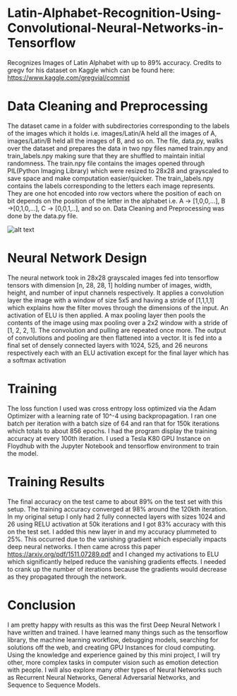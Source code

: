 # Latin-Alphabet-Recognition-Using-Convolutional-Neural-Networks-in-Tensorflow
Recognizes Images of Latin Alphabet with up to 89% accuracy. Credits to gregv for his dataset on Kaggle which can be found here: https://www.kaggle.com/gregvial/comnist

# Data Cleaning and Preprocessing
The dataset came in a folder with subdirectories corresponding to the labels of the images which it holds i.e. images/Latin/A held all the images of A, images/Latin/B held all the images of B, and so on. The file, data.py, walks over the dataset and prepares the data in two npy files named train.npy and train_labels.npy making sure that they are shuffled to maintain initial randomness. The train.npy file contains the images opened through PIL(Python Imaging Library) which were resized to 28x28 and grayscaled to save space and make computation easier/quicker. The train_labels.npy contains the labels corresponding to the letters each image represents. They are one hot encoded into row vectors where the position of each on bit depends on the position of the letter in the alphabet i.e. A -> [1,0,0,...], B ->[0,1,0,...], C -> [0,0,1,..], and so on. Data Cleaning and Preprocessing was done by the data.py file.

![alt text](Latin-Alphabet-Recognition-Using-Convolutional-Neural-Networks-in-Tensorflow/Figure_1.png)

# Neural Network Design
The neural network took in 28x28 grayscaled images fed into tensorflow tensors with dimension [n, 28, 28, 1] holding number of images, width, height, and number of input channels respectively. It applies a convolution layer the image with a window of size 5x5 and having a stride of [1,1,1,1] which explains how the filter moves through the dimensions of the input. An activation of ELU is then applied. A max pooling layer then pools the contents of the image using max pooling over a 2x2 window with a stride of [1, 2, 2, 1]. The convolution and pulling are repeated once more. The output of convolutions and pooling are then flattened into a vector. It is fed into a final set of densely connected layers with 1024, 525, and 26 neurons respectively each with an ELU activation except for the final layer which has a softmax activation

# Training
The loss function I used was cross entropy loss optimized via the Adam Optimizer with a learning rate of 10^-4 using backpropagation. I ran one batch per iteration with a batch size of 64 and ran that for 150k iterations which totals to about 856 epochs. I had the program display the training accuracy at every 100th iteration. I used a Tesla K80 GPU Instance on Floydhub with the Jupyter Notebook  and tensorflow environment to train the model.

# Training Results
The final accuracy on the test came to about 89% on the test set with this setup. The training accuracy converged at 98% around the 120kth iteration. In my original setup I only had 2 fully connected layers with sizes 1024 and 26 using RELU activation at 50k iterations and I got 83% accuracy with this on the test set. I added this new layer in and my accuracy plummeted to 25%. This occurred due to the vanishing gradient which especially impacts deep neural networks. I then came across this paper https://arxiv.org/pdf/1511.07289.pdf and I changed my activations to ELU which significantly helped reduce the vanishing gradients effects. I needed to crank up the number of iterations because the gradients would decrease as they propagated through the network.

# Conclusion
I am pretty happy with results as this was the first Deep Neural Network I have written and trained. I have learned many things such as the tensorflow library, the machine learning workflow, debugging models, searching for solutions off the web, and creating GPU Instances for cloud computing. Using the knowledge and experience gained by this mini project, I will try other, more complex tasks in computer vision such as emotion detection with people. I will also explore many other types of Neural Networks such as Recurrent Neural Networks, General Adversarial Networks, and Sequence to Sequence Models.
